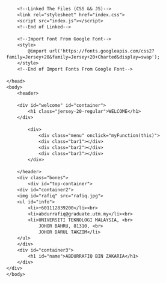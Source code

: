 <!DOCTYPE html>
<html>
    <head>
        <meta charset="UTF-8">
        <meta name="viewport" content="width=device-width, initial-scale=1.0">

        <!--Linked The Files (CSS && JS)-->
        <link rel="stylesheet" href="index.css">
        <script src="index.js"></script>
        <!--End of Linked-->

        <!--Import Font From Google Font-->
        <style>
            @import url('https://fonts.googleapis.com/css2?family=Jersey+20&family=Jersey+20+Charted&display=swap');
        </style>
        <!--End of Import Fonts From Google Font-->

    </head>
    <body>
        <header>
            
        <div id="welcome" id="container">
            <h1 class="jersey-20-regular">WELCOME</h1>
        </div>
           
            <div> 
                <div class="menu" onclick="myFunction(this)">
                <div class="bar1"></div>
                <div class="bar2"></div>
                <div class="bar3"></div>
            </div>

        </header>
        <div class="bones">
            <div id="top-container">
        <div id="container2">
        <img id="rafiq" src="rafiq.jpg">
        <ul id="info">
            <li>+601112839200</li><br>
            <li>abdurrafiq@graduate.utm.my</li><br>
            <li>UNIVERSITI TEKNOLOGI MALAYSIA, <br>
                JOHOR BAHRU, 81310, <br>
                JOHOR DARUL TAKZIM</li>
        </ul>
        </div>
        <div id="container3">
            <h1 id="name">ABDURRAFIQ BIN ZAKARIA</h1>
        </div>
    </div>
    </body>
</html>
